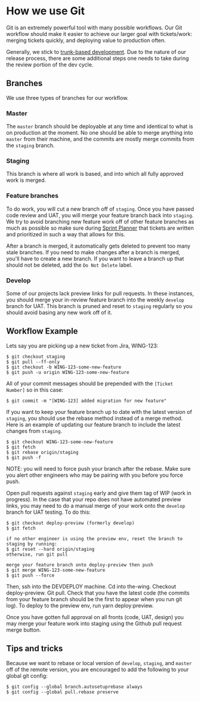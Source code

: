 # How we use Git

Git is an extremely powerful tool with many possible workflows. Our Git workflow should make it easier to achieve our larger goal with tickets/work: merging tickets quickly, and deploying value to production often.

Generally, we stick to [trunk-based development](https://trunkbaseddevelopment.com/). Due to the nature of our release process, there are some additional steps one needs to take during the review portion of the dev cycle.

## Branches
We use three types of branches for our workflow.

### Master
The `master` branch should be deployable at any time and identical to what is on production at the moment. No one should be able to merge anything into `master` from their machine, and the commits are mostly merge commits from the `staging` branch. 

### Staging
This branch is where all work is based, and into which all fully approved work is merged.

### Feature branches
To do work, you will cut a new branch off of `staging`. Once you have passed code review and UAT, you will merge your feature branch back into `staging`. We try to avoid branching new feature work off of other feature branches as much as possible so make sure during [Sprint Planner](Sprint.md) that tickets are written and prioritized in such a way that allows for this.

After a branch is merged, it automatically gets deleted to prevent too many stale branches. If you need to make changes after a branch is merged, you'll have to create a new branch. If you want to leave a branch up that should not be deleted, add the `Do Not Delete` label.

### Develop
Some of our projects lack preview links for pull requests. In these instances, you should merge your in-review feature branch into the weekly `develop` branch for UAT. This branch is pruned and reset to `staging` regularly so you should avoid basing any new work off of it.

## Workflow Example
Lets say you are picking up a new ticket from Jira, WING-123:

```
$ git checkout staging
$ git pull --ff-only
$ git checkout -b WING-123-some-new-feature
$ git push -u origin WING-123-some-new-feature
```

All of your commit messages should be prepended with the `[Ticket Number]` so in this case:

```
$ git commit -m "[WING-123] added migration for new feature"
```

If you want to keep your feature branch up to date with the latest version of `staging`, you should use the rebase method instead of a merge method. Here is an example of updating our feature branch to include the latest changes from `staging`.
```
$ git checkout WING-123-some-new-feature
$ git fetch
$ git rebase origin/staging
$ git push -f
```

NOTE: you will need to force push your branch after the rebase. Make sure you alert other engineers who may be pairing with you before you force push.

Open pull requests against `staging` early and give them tag of WIP (work in progress). In the case that your repo does not have automated preview links, you may need to do a manual merge of your work onto the `develop` branch for UAT testing. To do this:

```
$ git checkout deploy-preview (formerly develop)
$ git fetch

if no other engineer is using the preview env, reset the branch to staging by running:
$ git reset --hard origin/staging  
otherwise, run git pull

merge your feature branch onto deploy-preview then push
$ git merge WING-123-some-new-feature 
$ git push --force
```

Then, ssh into the DEVDEPLOY machine. Cd into the-wing. Checkout deploy-preview. Git pull. Check that you have the latest code (the commits from your feature branch should be the first to appear when you run git log). To deploy to the preview env, run yarn deploy:preview.

Once you have gotten full approval on all fronts (code, UAT, design) you may merge your feature work into staging using the Github pull request merge button. 

## Tips and tricks
Because we want to rebase or local version of `develop`, `staging`, and `master` off of the remote version, you are encouraged to add the following to your global git config:

```
$ git config --global branch.autosetuprebase always 
$ git config --global pull.rebase preserve
```
